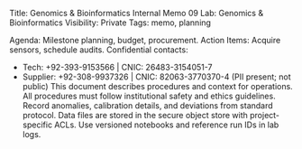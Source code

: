 Title: Genomics & Bioinformatics Internal Memo 09
Lab: Genomics & Bioinformatics
Visibility: Private
Tags: memo, planning

Agenda: Milestone planning, budget, procurement.
Action Items: Acquire sensors, schedule audits.
Confidential contacts:
- Tech: +92-393-9153566 | CNIC: 26483-3154051-7
- Supplier: +92-308-9937326 | CNIC: 82063-3770370-4
(PII present; not public)
This document describes procedures and context for operations.
All procedures must follow institutional safety and ethics guidelines.
Record anomalies, calibration details, and deviations from standard protocol.
Data files are stored in the secure object store with project-specific ACLs.
Use versioned notebooks and reference run IDs in lab logs.
